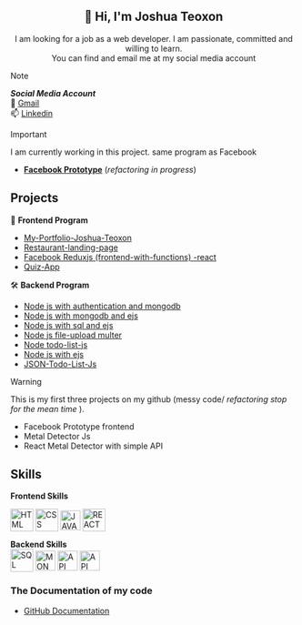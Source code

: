 <h2 align="center">👋 Hi, I'm Joshua Teoxon </h2>
<p align="center"> I am looking for a job as a web developer. I am passionate, committed and willing to learn. <br/> You can find and email me at my social media account</p> 


> [!NOTE]
> ***Social Media Account*** <br>
> :email: [Gmail](https://mail.google.com/mail/u/0/?to=teoxonjoshua13@gmail.com&su=Subject&body=BODY&bcc=teoxonjoshua36@gmail.com&fs=1&tf=cm) <br>
>  :mailbox: [Linkedin](https://www.linkedin.com/in/joshua-teoxon-34223b217)

> [!IMPORTANT]
> I am currently working in this project. same program as Facebook <br>
>  *  [<b>Facebook Prototype</b>](https://github.com/choxii13/Node-js-session-and-mongodb--user-authentication-) (<i>refactoring in progress</i>)

## Projects 
:hammer:  **Frontend Program**
*  [My-Portfolio-Joshua-Teoxon](https://choxii13.github.io/My-Portfolio-Joshua-Teoxon/)
*  [Restaurant-landing-page](https://choxii13.github.io/landing-page/)
*  [Facebook Reduxjs (frontend-with-functions) -react](https://github.com/choxii13/Facebook-reduxjs--frontend-with-functions---react)
*  [Quiz-App](https://github.com/choxii13/Quiz-App--frontend-)
  


🛠️  **Backend Program**
*  [Node js with authentication and mongodb](https://github.com/choxii13/Node-js-user-auth)
*  [Node js with mongodb and ejs](https://github.com/choxii13/Node-js-with-mongodbejs--backend-)
*  [Node js with sql and ejs](https://github.com/choxii13/Node-js-with-sql-and-ejs--backend-)
*  [Node js file-upload multer](https://github.com/choxii13/Node-js-file-upload--backend-)
*  [Node todo-list-js](https://github.com/choxii13/Node-todo-list-js---frontend-backend-)
*  [Node js with ejs](https://github.com/choxii13/Node-js-with-ejs--backend-)
*  [JSON-Todo-List-Js](https://github.com/choxii13/todo-list-js)



> [!WARNING]
> This is my first three projects on my github (messy code/ <i> refactoring stop for the mean time </i>).
*  Facebook Prototype frontend
*  Metal Detector Js
*  React Metal Detector with simple API
  
  ## Skills
**Frontend Skills**
 <p><img align="center" src="https://www.svgrepo.com/show/452228/html-5.svg" height="40" width="40" alt="HTML"/> 
<img align="center" src="https://www.svgrepo.com/show/452185/css-3.svg" height="40" width="40" alt="CSS"/> 
<img align="center" src="https://www.svgrepo.com/show/349419/javascript.svg" height="35" width="35" alt="JAVASCRIPT"/> 
<img align="center" src="https://www.svgrepo.com/show/493719/react-javascript-js-framework-facebook.svg" height="40" width="40" alt="REACT"/>  </p>
<b>Backend Skills</b>
<div><img align="center" src="https://www.svgrepo.com/show/331761/sql-database-sql-azure.svg" height="40" width="40" alt="SQL"/> 
<img align="center" src="https://www.svgrepo.com/show/439231/mongodb.svg" height="35" width="35" alt="MONGODB"/> 
<img align="center" src="https://www.svgrepo.com/show/261808/api.svg" height="35" width="35" alt="API"/> 
<img align="center" src="https://miro.medium.com/v2/resize:fit:800/1*bc9pmTiyKR0WNPka2w3e0Q.png" height="35" width="35" alt="API"/>  </div>



### The Documentation of my code 
- [GitHub Documentation](https://docs.github.com/en/get-started/writing-on-github/getting-started-with-writing-and-formatting-on-github/basic-writing-and-formatting-syntax#links)


